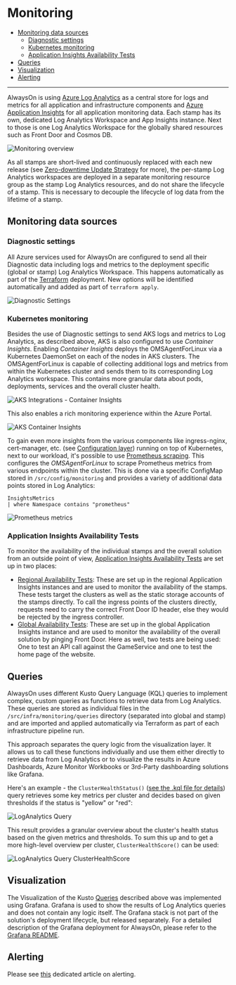 # Monitoring

- [Monitoring data sources](#monitoring-data-sources)
  - [Diagnostic settings](#diagnostic-settings)
  - [Kubernetes monitoring](#kubernetes-monitoring)
  - [Application Insights Availability Tests](#application-insights-availability-tests)
- [Queries](#queries)
- [Visualization](#visualization)
- [Alerting](./Alerting.md)

---

AlwaysOn is using [Azure Log Analytics](https://docs.microsoft.com/azure/azure-monitor/logs/log-analytics-overview) as a central store for logs and metrics for all application and infrastructure components and [Azure Application Insights](https://docs.microsoft.com/azure/azure-monitor/app/app-insights-overview) for all application monitoring data. Each stamp has its own, dedicated Log Analytics Workspace and App Insights instance. Next to those is one Log Analytics Workspace for the globally shared resources such as Front Door and Cosmos DB.

![Monitoring overview](/docs/media/MonitoringOverview.png)

As all stamps are short-lived and continuously replaced with each new release (see [Zero-downtime Update Strategy](/docs/reference-implementation/DeployAndTest-DevOps-Zero-Downtime-Update-Strategy.md) for more), the per-stamp Log Analytics workspaces are deployed in a separate monitoring resource group as the stamp Log Analytics resources, and do not share the lifecycle of a stamp. This is necessary to decouple the lifecycle of log data from the lifetime of a stamp.

## Monitoring data sources

### Diagnostic settings

All Azure services used for AlwaysOn are configured to send all their Diagnostic data including logs and metrics to the deployment specific (global or stamp) Log Analytics Workspace. This happens automatically as part of the [Terraform](/src/infra/README.md#infrastructure) deployment. New options will be identified automatically and added as part of `terraform apply`.

![Diagnostic Settings](/docs/media/Monitoring1DiagnosticSettings.png)

### Kubernetes monitoring

Besides the use of Diagnostic settings to send AKS logs and metrics to Log Analytics, as described above, AKS is also configured to use _Container Insights_. Enabling _Container Insights_ deploys the OMSAgentForLinux via a Kubernetes DaemonSet on each of the nodes in AKS clusters. The OMSAgentForLinux is capable of collecting additional logs and metrics from within the Kubernetes cluster and sends them to its corresponding Log Analytics workspace. This contains more granular data about pods, deployments, services and the overall cluster health.

![AKS Integrations - Container Insights](/docs/media/Monitoring2AKSIntegrations.png)

This also enables a rich monitoring experience within the Azure Portal.

![AKS Container Insights](/docs/media/Monitoring2AKSInsights.png)

To gain even more insights from the various components like ingress-nginx, cert-manager, etc. (see [Configuration layer](/src/config/README.md)) running on top of Kubernetes, next to our workload, it's possible to use [Prometheus scraping](https://docs.microsoft.com/azure/azure-monitor/containers/container-insights-prometheus-integration). This configures the _OMSAgentForLinux_ to scrape Prometheus metrics from various endpoints within the cluster. This is done via a specific ConfigMap stored in `/src/config/monitoring` and provides a variety of additional data points stored in Log Analytics:

```kql
InsightsMetrics
| where Namespace contains "prometheus"
```

![Prometheus metrics](/docs/media/Monitoring2AKSPrometheus.png)

### Application Insights Availability Tests

To monitor the availability of the individual stamps and the overall solution from an outside point of view, [Application Insights Availability Tests](https://docs.microsoft.com/azure/azure-monitor/app/availability-overview) are set up in two places:

- [Regional Availability Tests](/src/infra/workload/releaseunit/modules/stamp/monitoring_webtests.tf): These are set up in the regional Application Insights instances and are used to monitor the availability of the stamps. These tests target the clusters as well as the static storage accounts of the stamps directly. To call the ingress points of the clusters directly, requests need to carry the correct Front Door ID header, else they would be rejected by the ingress controller.
- [Global Availability Tests](/src/infra/workload/globalresources/monitoring_webtests.tf): These are set up in the global Application Insights instance and are used to monitor the availability of the overall solution by pinging Front Door. Here as well, two tests are being used: One to test an API call against the GameService and one to test the home page of the website.

## Queries

AlwaysOn uses different Kusto Query Language (KQL) queries to implement complex, custom queries as functions to retrieve data from Log Analytics. These queries are stored as individual files in the `/src/infra/monitoring/queries` directory (separated into global and stamp) and are imported and applied automatically via Terraform as part of each infrastructure pipeline run.

This approach separates the query logic from the visualization layer. It allows us to call these functions individually and use them either directly to retrieve data from Log Analytics or to visualize the results in Azure Dashboards, Azure Monitor Workbooks or 3rd-Party dashboarding solutions like Grafana.

Here's an example - the `ClusterHealthStatus()` ([see the .kql file for details](/src/infra/monitoring/queries/stamp/ClusterHealthScore.kql)) query retrieves some key metrics per cluster and decides based on given thresholds if the status is "yellow" or "red":

![LogAnalytics Query](/docs/media/Monitoring3.png)

This result provides a granular overview about the cluster's health status based on the given metrics and thresholds. To sum this up and to get a more high-level overview per cluster, `ClusterHealthScore()` can be used:

![LogAnalytics Query ClusterHealthScore](/docs/media/Monitoring4.png)

## Visualization

The Visualization of the Kusto [Queries](#Queries) described above was implemented using Grafana. Grafana is used to show the results of Log Analytics queries and does not contain any logic itself. The Grafana stack is not part of the solution's deployment lifecycle, but released separately. For a detailed description of the Grafana deployment for AlwaysOn, please refer to the [Grafana README](/src/infra/monitoring/grafana/README.md).

## Alerting

Please see [this](./Alerting.md) dedicated article on alerting.